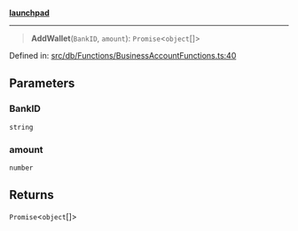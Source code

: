 [**launchpad**](index.md)

***

> **AddWallet**(`BankID`, `amount`): `Promise`\<`object`[]\>

Defined in: [src/db/Functions/BusinessAccountFunctions.ts:40](https://github.com/victorbratov/launchpad/blob/ba912ff5e4884ef55d41a8ab239f2bb8e81f8ecb/src/db/Functions/BusinessAccountFunctions.ts#L40)

## Parameters

### BankID

`string`

### amount

`number`

## Returns

`Promise`\<`object`[]\>
